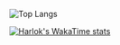 ![Top Langs](https://github-readme-stats.vercel.app/api/top-langs/?username=alstjd025&layout=compact&theme=radical)


[![Harlok's WakaTime stats](https://github-readme-stats.vercel.app/api/wakatime?username=alstjd025&theme=radical)](https://github.com/anuraghazra/github-readme-stats)
<!--
**alstjd025/alstjd025** is a ✨ _special_ ✨ repository because its `README.md` (this file) appears on your GitHub profile.

[![Minsung Kim's GitHub stats](https://github-readme-stats.vercel.app/api?username=alstjd025&show_icons=true&include_all_commits=true&theme=dark)](https://github.com/alstjd025/github-readme-stats)



Here are some ideas to get you started:

- 🔭 I’m currently working on ...
- 🌱 I’m currently learning ...
- 👯 I’m looking to collaborate on ...
- 🤔 I’m looking for help with ...
- 💬 Ask me about ...
- 📫 How to reach me: ...
- 😄 Pronouns: ...
- ⚡ Fun fact: ...
-->
